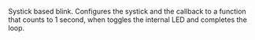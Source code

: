 Systick based blink.
Configures the systick and the callback to a function that counts to 1 second, when toggles the internal LED and completes the loop.
